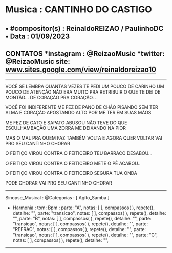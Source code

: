# Musica : CANTINHO DO CASTIGO
• #compositor(s) : ReinaldoREIZAO / PaulinhoDC
• Data :  01/09/2023
---
CONTATOS
*instagram : @ReizaoMusic   *twitter: @ReizaoMusic
site: www.sites.google.com/view/reinaldoreizao10
---
------------------------------------

VOCÊ SE LEMBRA QUANTAS VEZES TE PEDI
UM POUCO DE CARINHO
UM POUCO DE ATENÇÃO
NÃO ERA MUITO PRA RETRIBUIR
O QUE TE DEI DE MONTÃO…
DE CORAÇÃO PRA CORAÇÃO. ..

VOCÊ FOI INDIFERENTE ME FEZ DE PANO DE CHÃO
PISANDO SEM TER ALMA E CORAÇÃO
APOSTANDO ALTO POR ME TER EM SUAS MÃOS

ME FEZ DE GATO E SAPATO
ABUSOU NÃO TEVE DÓ
QUE ESCULHAMBAÇÃO UMA ZORRA
ME DEIXANDO NA PIOR

MAS O MAL PRA QUEM FAZ TAMBÉM VOLTA
E AGORA QUER VOLTAR
VAI PRO SEU CANTINHO CHORAR

O FEITIÇO VIROU CONTRA  O FEITICEIRO
TEU BARRACO DESABOU…

O FEITIÇO VIROU CONTRA  O FEITICEIRO
METE O PÉ ACABOU..

O FEITIÇO VIROU CONTRA  O FEITICEIRO
SEGURA TUA ONDA

PODE CHORAR
VAI PRO SEU CANTINHO CHORAR

-------------------------------------

Sinopse_Musical :
@Categorias : [ Agito_Samba ]

* Harmonia :
tom:
Bpm :
parte: "A", notas: [  ], compassos( ),  repete(), detalhe: "",
parte: "transicao", notas: [  ], compassos( ),   repete(), detalhe: "",
parte: "B", notas: [  ], compassos( ),   repete(), detalhe: "",
parte: "transicao", notas: [  ], compassos( ),   repete(), detalhe: "",
parte: "REFRAO", notas: [  ], compassos( ),   repete(), detalhe: "",
parte: "transicao", notas: [  ], compassos( ),   repete(), detalhe: "",
parte: "C", notas: [  ], compassos( ),   repete(), detalhe: "",

------------------------------------